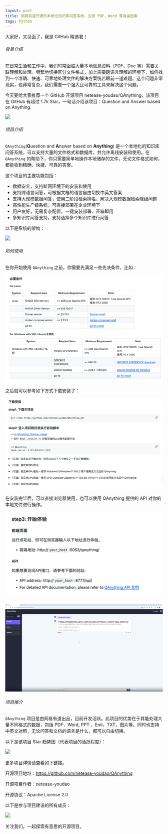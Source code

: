 ```yaml
---
layout: post
title: 网易有道开源的本地化知识库问答系统，支持 PDF、Word 等自由检索
tags: Python
---
```


大家好，又见面了，我是 GitHub 精选君！

###### 背景介绍

在日常生活和工作中，我们时常面临大量本地信息资料（PDF、Doc 等）需要关联理解和处理。频繁地切换区分文件格式，加上需要跨语言理解的环境下，如何找到一个准确、快速、可靠地处理文件的解决方案恍若眼前一道难题。这个问题非常现实，也非常复杂，我们需要一个强大且可靠的工具来解决这个问题。

今天要给大家推荐一个 GitHub 开源项目 netease-youdao/QAnything，该项目在 GitHub 有超过 1.7k Star，一句话介绍该项目：Question and Answer based on Anything.

![](https://raw.githubusercontent.com/netease-youdao/QAnything/master/docs/images/qanything_logo.png)

###### 项目介绍

`QAnything`(**Q**uestion and **A**nswer based on **Anything**) 是一个本地化的知识库问答系统，可以支持大量的文件格式和数据库，并允许离线安装和使用。在 `QAnything` 的帮助下，你只需要简单地操作本地储存的文件，无论文件格式如何，都能收到精确、快捷、可靠的答案。

这个项目的主要功能包括：

- 数据安全，支持断网环境下的安装和使用
- 支持跨语言问答，可根据文档的语言自由切换中英文答案
- 支持大规模数据问答，使用二阶段检索排名，解决大规模数据检索降级问题
- 高性能生产级系统，可直接部署在企业环境下
- 用户友好，无需复杂配置，一键安装部署，开箱即用
- 多知识库问答支持，支持选择多个知识库进行问答

以下是系统的架构：

![](https://raw.githubusercontent.com/netease-youdao/QAnything/master/docs/images/qanything_arch.png)

###### 如何使用

在你开始使用 `QAnything` 之前，你需要先满足一些先决条件，比如：

![](https://raw.githubusercontent.com/ZhuPeng/pic/master/images/compress_image-20240310222736786.png)

之后就可以参考如下方式下载安装了：

![](https://raw.githubusercontent.com/ZhuPeng/pic/master/images/compress_image-20240310222813301.png)

在安装完毕后，可以直接浏览器使用，也可以使用 QAnything 提供的 API 对你的本地文件进行操作。

![](https://raw.githubusercontent.com/ZhuPeng/pic/master/images/compress_image-20240310222842955.png)

![](https://raw.githubusercontent.com/ZhuPeng/pic/master/images/compress_image-20240310223017837.png)

###### 项目推介

`QAnything` 项目是由网易有道出品，目前开发活跃。此项目的优势在于其能处理大量不同格式的数据，包括 PDF，Word, PPT ，Eml，TXT，图片等。同时也支持中英文对照，无论问答和文档的语言是什么，都可以自由切换。


以下是该项目 Star 趋势图（代表项目的活跃程度）：

![](https://api.star-history.com/svg?repos=netease-youdao/QAnything&type=Timeline)

更多项目详情请查看如下链接。

开源项目地址：https://github.com/netease-youdao/QAnything 

开源项目作者：netease-youdao

开源协议：Apache License 2.0

以下是参与项目建设的所有成员：

![](https://contrib.rocks/image?repo=netease-youdao/QAnything)

关注我们，一起探索有意思的开源项目。

